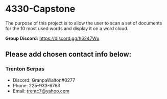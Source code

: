 # 4330-Capstone
The purpose of this project is to allow the user to scan a set of documents for the 10 most used words and display it on a word cloud.

**Group Discord:** https://discord.gg/h6247Wu

## Please add chosen contact info below:

### Trenton Serpas
* Discord: GranpaWalton#0277
* Phone: 225-933-6763
* Email: trentc7@yahoo.com
